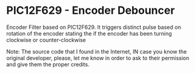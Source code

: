 # PIC12F629 - Encoder Debouncer
Encoder Filter based on PIC12F629.
It triggers distinct pulse based on rotation of the encoder stating the if the encoder has been turning clockwise or counter-clockwise

Note: The source code that I found in the Internet, IN case you know the original developer, please, let me know in order to ask to their permission and give them the proper credits.